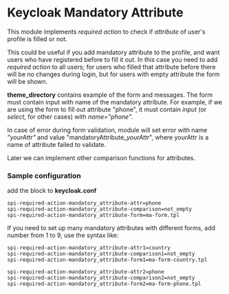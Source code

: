 # Keycloak Mandatory Attribute

This module implements _required action_ to check if _attribute_ of user's profile is filled or not.

This could be useful if you add mandatory attribute to the profile, and want users who have registered before to fill it out. 
In this case you need to add _required action_ to all users; for users who filled that attribute before 
there will be no changes during login, but for users with empty attribute the form will be shown.

**theme_directory** contains example of the form and messages. 
The form must contain input with name of the mandatory attribute. For example, if we are using the form to fill out 
attribute "phone", it must contain *input* (or *select*, for other cases) with *name="phone"*.

In case of error during form validation, module will set error with name *"yourAttr"* and value 
"mandatoryAttribute_*yourAttr*", where yourAttr is a name of attribute failed to validate. 

Later we can implement other comparison functions for attributes.



### Sample configuration
add the block to **keycloak.conf**

```properties
spi-required-action-mandatory_attribute-attr=phone
spi-required-action-mandatory_attribute-comparison=not_empty
spi-required-action-mandatory_attribute-form=ma-form.tpl
```

If you need to set up many mandatory attributes with different forms, add number from 1 to 9, 
use the syntax like:
```properties
spi-required-action-mandatory_attribute-attr1=country
spi-required-action-mandatory_attribute-comparison1=not_empty
spi-required-action-mandatory_attribute-form1=ma-form-country.tpl

spi-required-action-mandatory_attribute-attr2=phone
spi-required-action-mandatory_attribute-comparison2=not_empty
spi-required-action-mandatory_attribute-form2=ma-form-phone.tpl
```